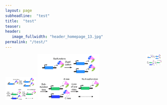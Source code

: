 ```yaml
---
layout: page
subheadline:  "test"
title:  "test"
teaser:
header:
   image_fullwidth: "header_homepage_13.jpg"
permalink: "/test/"
---
```


<img src="../images/research/research_subfunction.png" align="right" width="50">
<img src="../images/research/research_subfunction.png" width="100">
<img src="../images/research/research_subfunction.png" width="200">

